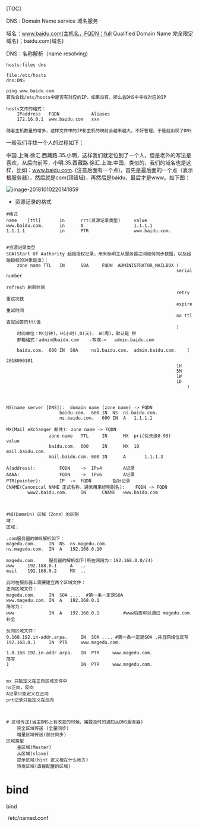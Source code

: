 [TOC]



DNS : Domain Name service 域名服务

域名：www.baidu.com(主机名，FQDN：full Qualified Domain Name 完全限定域名)；baidu.com(域名)

DNS：名称解析（name resolving)



```
hosts:files dns

file:/etc/hosts
dns:DNS

ping www.baidu.com
首先会找/etc/hosts中是否有对应的IP，如果没有，那么去DNS中寻找对应的IP

hosts文件的格式：
	IPaddress 	FQDN			Aliases
	172.16.0.1	www.baidu.com	xxx
	
随着主机数量的增多，这样文件中的IP和主机的映射会越来越大，不好管理，于是就出现了DNS
```



一般我们寻找一个人的过程如下：

中国.上海.徐汇.西藏路.35.小明，这样我们就定位到了一个人，但是老外的写法是喜欢，从后向前写，小明.35.西藏路.徐汇.上海.中国，类似的，我们的域名也是这样，比如：www.baidu.com. (注意后面有一个点)，首先是最后面的一个点（表示根服务器），然后就是com(顶级域)，再然后是baidu，最后才是www。如下图：

![image-20181010220141859](https://github.com/chenyansong1/note/blob/master/images/linux/dns/dns-1.png?raw=true)



* 资源记录的格式

```
#格式
name 	[ttl]		in 		rrt(资源记录类型)		value
www.baidu.com.		in		A					1.1.1.1
1.1.1.1				in		PTR					www.baidu.com.


#资源记录类型
SOA(Start Of Authority 起始授权记录，用来标明主从服务器之间如何同步数据，以及起始授权的对象是谁)：
	zone name TTL	IN		SOA		FQDN  ADMINISTRATOR_MAILBOX	(
                                                                serial number
                                                                refresh	刷新时间
                                                                retry	重试次数
                                                                expire	重试时间
                                                                na ttl	否定回答的ttl值
                                                            	)
	时间单位：M(分钟)，H(小时),D(天)， W(周)，默认是 秒
	邮箱格式：admin@baidu.com	-写成->	admin.baidu.com
    
    baidu.com.	600	IN	SOA		ns1.baidu.com.	admin.baidu.com.	(
    															2018090101
    															1H
    															5M
    															1W
    															1D
    																)
	
	
	
NS(name server [DNS]):	domain name (zone name) -> FQDN
					baidu.com.	600	IN	NS	ns.baidu.com.
					ns.baidu.com.	600	IN	A	1.1.1.1
					
MX(Mail eXchanger 邮件): zone name -> FQDN
				zone name 	TTL		IN		MX	pri(优先级0-99)		value
				baidu.com.	600		IN		MX	10			mail.baidu.com.
				mail.baidu.com.	600	IN		A		1.1.1.3
				
A(address):			FQDN	-> 	IPv4		A记录
AAAA:				FQDN	->	IPv6		A记录
PTR(pointer):		IP  -> 	FQDN		指针记录
CNAME(Canonical NAME 正式名称，通常用来标明别名):	FQDN -> FQDN 
		www2.baidu.com.		IN		CNAME	www.baidu.com



#域(Domain) 区域（Zone）的区别
域：
区域：

.com服务器的DNS解析如下：
magedu.com.		IN	NS	ns.magedu.com.
ns.magedu.com.	IN	A	192.168.0.10

magedu.com.		服务器的解析如下(所在网段为：192.168.0.0/24)
www		192.168.0.1		A	..
mail	192.168.0.2		MX	..

此时在服务器上需要建立两个区域文件：
正向区域文件：
magedu.com.		IN	SOA	....  #第一条一定是SOA
www.magedu.com.	IN	A	192.168.0.1	
简写为：
www				IN	A	192.168.0.1			#www后面可以通过 magedu.com. 补全

反向区域文件：
0.168.192.in-addr.arpa.		IN	SOA	.... #第一条一定是SOA ,并且网络位反写
192.168.0.1		IN	PTR		www.magedu.com.

1.0.168.192.in-addr.arpa.	IN	PTR		www.magedu.com.
简写
1							IN	PTR		www.magedu.com.


mx 只能定义在正向区域文件中
ns正向，反向
A记录只能定义在正向
prt记录只能定义在反向



# 区域传送(当主DNS上有改变的时候，需要及时的通知从DNS服务器)
	完全区域传送 (全量同步)
	增量区域传送(部分同步)
区域类型
	主区域(Master)
	从区域(slave)
	提示区域(hint 定义根在什么地方)
	转发区域(直接配置的区域)

```



# bind

bind

​	/etc/named.conf